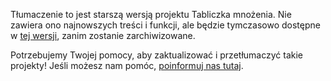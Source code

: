Tłumaczenie to jest starszą wersją projektu Tabliczka mnożenia. Nie zawiera ono najnowszych treści i funkcji, ale będzie tymczasowo dostępne w [tej wersji](images/brain-game-pl-PL.pdf), zanim zostanie zarchiwizowane. 

Potrzebujemy Twojej pomocy, aby zaktualizować i przetłumaczyć takie projekty! Jeśli możesz nam pomóc, [poinformuj nas tutaj](http://rpf.io/translators).

